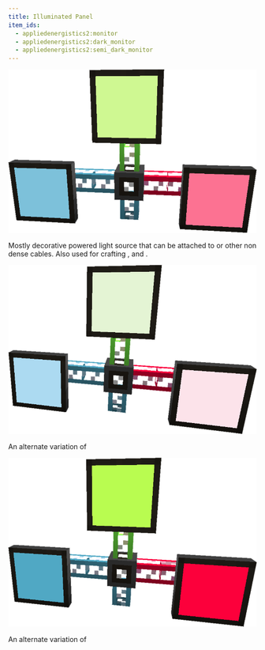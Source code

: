 ```yaml
---
title: Illuminated Panel
item_ids:
  - appliedenergistics2:monitor
  - appliedenergistics2:dark_monitor
  - appliedenergistics2:semi_dark_monitor
---
```


![A picture of Illuminated Panels.](../../../public/assets/large/illuminated_panel.png)

Mostly decorative powered light source that can be attached to <ItemLink id="appliedenergistics2:fluix_glass_cable"/> or other non dense
cables. Also used for crafting <ItemLink id="appliedenergistics2:terminal"/>, <ItemLink id="appliedenergistics2:interface_terminal"/>
and <ItemLink id="appliedenergistics2:storage_monitor"/>.

<RecipeFor id="appliedenergistics2:semi_dark_monitor" />

![A picture of Bright Illuminated Panels.](../../../public/assets/large/bright_illuminated_panel.png)

An alternate variation of <ItemLink id="appliedenergistics2:semi_dark_monitor"/>

<RecipeFor id="appliedenergistics2:monitor" />

![A picture of Dark Illuminated Panels.](../../../public/assets/large/dark_illuminated_panel.png)

An alternate variation of <ItemLink id="appliedenergistics2:semi_dark_monitor"/>

<RecipeFor id="appliedenergistics2:dark_monitor" />
